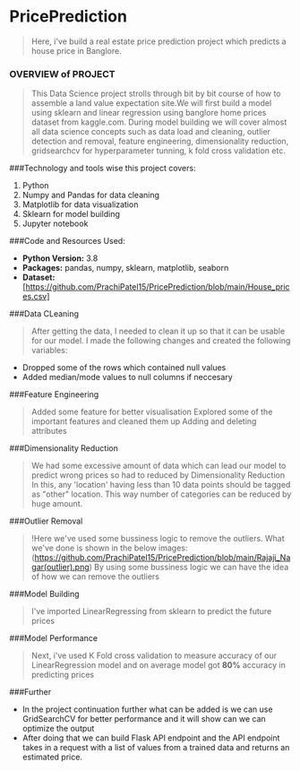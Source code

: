 # PricePrediction
> Here, i've build a real estate price prediction project which predicts a house price in Banglore.

### OVERVIEW of PROJECT
>This Data Science project strolls through bit by bit course of how to assemble a land value expectation site.We will first build a model using sklearn and linear regression using banglore home prices dataset from kaggle.com. During model building we will cover almost all data science concepts such as data load and cleaning, outlier detection and removal, feature engineering, dimensionality reduction, gridsearchcv for hyperparameter tunning, k fold cross validation etc. 

###Technology and tools wise this project covers:
1. Python
2. Numpy and Pandas for data cleaning
3. Matplotlib for data visualization
4. Sklearn for model building
5. Jupyter notebook

###Code and Resources Used:
- **Python Version:** 3.8
- **Packages:** pandas, numpy, sklearn, matplotlib, seaborn
- **Dataset:** [https://github.com/PrachiPatel15/PricePrediction/blob/main/House_prices.csv]

###Data CLeaning
>After getting the data, I needed to clean it up so that it can be usable for our model. I made the following changes and created the following variables:
- Dropped some of the rows which contained null values
- Added median/mode values to null columns if neccesary

###Feature Engineering
>Added some feature for better visualisation
>Explored some of the important features and cleaned them up
>Adding and deleting attributes

###Dimensionality Reduction
>We had some excessive amount of data which can lead our model to predict wrong prices so had to reduced by Dimensionality Reduction
In this, any 'location' having less than 10 data points should be tagged as "other" location. This way number of categories can be reduced by huge amount.

###Outlier Removal
>!Here we've used some bussiness logic to remove the outliers. What we've done is shown in the below images:(https://github.com/PrachiPatel15/PricePrediction/blob/main/Rajaji_Nagar(outlier).png)
By using some bussiness logic we can have the idea of how we can remove the outliers

###Model Building
> I've imported LinearRegressing from sklearn to predict the future prices

###Model Performance
> Next, i've used  K Fold cross validation to measure accuracy of our LinearRegression model and on average model got **80%** accuracy in predicting prices

###Further
- In the project continuation further what can be added is we can use GridSearchCV for better performance and it will show can we can optimize the output
- After doing that we can build Flask API endpoint and the API endpoint takes in a request with a list of values from a trained data and returns an estimated price.

